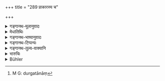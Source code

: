 +++
title = "289 प्राकारस्य च"

+++

<details><summary>गङ्गानथ-मूलानुवादः</summary>

Him in who breaks the wall, or fills up the ditch, or breaks the gate—he shall instantly banish.—(289)
</details>

<details><summary>मेधातिथिः</summary>

दुर्गगतानां[^७१४] **प्राकारा**दीनां विनाशने प्रवासनं दण्डः । **परिखा** भूभागाः खाताः ॥ ९.२८९ ॥


[^७१४]:
     M G: durgatānāṃ
</details>

<details><summary>गङ्गानथ-भाष्यानुवादः</summary>

The penalty of banishment is to be inflicted only in the case of damages done to the walls, ditches, etc. of a fort.

‘*Ditch*’—deeply dug out parts of the ground.—(289)
</details>

<details><summary>गङ्गानथ-टिप्पन्यः</summary>

This verse is quoted in *Vivādaratnākara* (p. 367);—in *Aparārka* (p.
853);—and in *Vyavahāra-Bālambhaṭṭī* (p. 919).
</details>

<details><summary>गङ्गानथ-तुल्य-वाक्यानि</summary>

*Kātyāyana* (Vivādaratnākara, p. 367).—‘One who pierces, or cuts, or
demolishes a wall should be made to pay the first amercement.’
</details>

<details><summary>भारुचिः</summary>

पुरस्य राजकुलस्य दुर्गस्य वा । प्रवासनम् अत्रोभयथा राजकार्यविरोधापेक्षया विज्ञेयम् । एवं च सत्य् अत्र राज्ञः स्वतन्त्रसंरक्षणत्वाद् उपदेशस्य न नियोगेन व्यतिक्रमकारिणां वध उपदिश्यते ॥ ९.२८९ ॥
</details>

<details><summary>Bühler</summary>

289	Him who destroys the wall (of a town), or fills up the ditch (round a town), or breaks a (town)- gate, he shall instantly banish.
</details>
